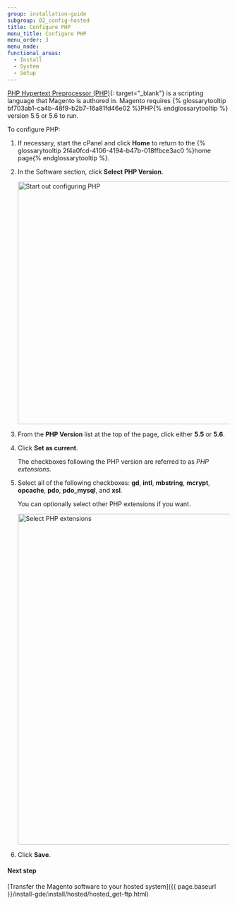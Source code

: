 ```yaml
---
group: installation-guide
subgroup: 02_config-hosted
title: Configure PHP
menu_title: Configure PHP
menu_order: 3
menu_node:
functional_areas:
  - Install
  - System
  - Setup
---
```


[PHP Hypertext Preprocessor (PHP)](http://php.net/manual/en/faq.general.php){: target="_blank"} is a scripting language that Magento is authored in. Magento requires {% glossarytooltip bf703ab1-ca4b-48f9-b2b7-16a81fd46e02 %}PHP{% endglossarytooltip %} version 5.5 or 5.6 to run.

To configure PHP:

1.	If necessary, start the cPanel and click **Home** to return to the {% glossarytooltip 2f4a0fcd-4106-4194-b47b-018ffbce3ac0 %}home page{% endglossarytooltip %}.
2.	In the Software section, click **Select PHP Version**.

	<img src="{{ site.baseurl }}/common/images/install-merch_php.png" width="550px" alt="Start out configuring PHP">

3.	From the **PHP Version** list at the top of the page, click either **5.5** or **5.6**.

4.	Click **Set as current**.

	The checkboxes following the PHP version are referred to as *PHP extensions*. 

4.	Select all of the following checkboxes: **gd**, **intl**, **mbstring**, **mcrypt**, **opcache**, **pdo**, **pdo_mysql**, and **xsl**.

	You can optionally select other PHP extensions if you want.

	<img src="{{ site.baseurl }}/common/images/install-merch_php-ext.png" width="750px" alt="Select PHP extensions">

5.	Click **Save**.

#### Next step

[Transfer the Magento software to your hosted system]({{ page.baseurl }}/install-gde/install/hosted/hosted_get-ftp.html)
